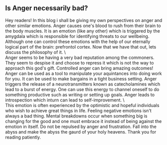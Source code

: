 ## Is Anger necessarily bad?
Hey readers! In this blog i shall be giving my own perspectives on anger and other similar emotions.
Anger causes one's blood to rush from their brain to the body muscles. It is an emotion
(like any other) which is triggered by the amygdala which is responsible for identifying
threats to our wellbeing. Although one can control these emotions with the help of our
eternally logical part of the brain: prefrontol cortex. Now that we have that out, lets
discuss the philosophy of it.
\ \
Anger seems to be having a very bad reputation among the
commoners. They seem to despise it and choose to repress it which is not the way to 
approach this god's gift. Controlled anger can bring amazing outcomes! Anger can be used
as a tool to manipulate your aquintances into doing work for you. It can be used to
make bargains in a tight business setting. Anger triggers the release of a neurotransmitters 
known as catecholamines which lead to a burst of energy. One can use this energy to 
channel oneself to do something productive such as writing or setting up goals. Anger
leads to introspection which inturn can lead to self-improvement. 
\ \
This emotion is 
often experienced by the optimistic and hopeful individuals who wish to achieve great
things in life. Feeling negative emotions isn't always a bad thing. Mental breakdowns
occur when something big is changing for the good and one must embrace it instead
of being against the emotion in itself. Do not be repulsed by anger and frustration.
Fall into the abyss and make the abyss the gaurd of your holy heavens.
Thank you for reading patiently.
